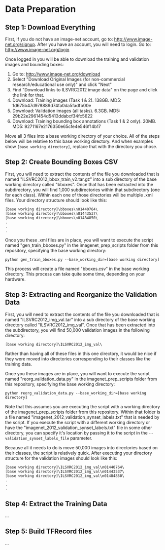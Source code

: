 # Data Preparation

## Step 1: Download Everything

First, if you do not have an image-net account, go to: http://www.image-net.org/signup.  After you have an account, you will need to login.  Go to: http://www.image-net.org/login

Once logged in you will be able to download the training and validation images and bounding boxes:
 1. Go to: http://www.image-net.org/download
 2. Select "Download Original Images (for non-commercial research/educational use only)" and click "Next"
 3. Find "Download links to ILSVRC2012 image data" on the page and click the link for that.
 4. Download: Training images (Task 1 & 2). 138GB.
     MD5: 1d675b47d978889d74fa0da5fadfb00e
 5. Download: Validation images (all tasks). 6.3GB.
     MD5: 29b22e2961454d5413ddabcf34fc5622
 6. Download: Training bounding box annotations (Task 1 & 2 only). 20MB.
     MD5: 9271167e2176350e65cfe4e546f14b17

Move all 3 files into a base working directory of your choice.  All of the steps below will be relative to this base working directory.  And when examples show `[base working directory]`, replace that with the directory you chose.
	
## Step 2: Create Bounding Boxes CSV
First, you will need to extract the contents of the file you downloaded that is named "ILSVRC2012_bbox_train_v2.tar.gz" into a sub directory of the base working directory called "bboxes".
Once that has been extracted into the subdirectory, you will find 1,000 subdirectories within that subdirectory (one for each class).  Within each one of those directories will be multiple .xml files.
Your directory structure should look like this:
```
[base working directory]\bboxes\n01440764\
[base working directory]\bboxes\n01443537\
[base working directory]\bboxes\n01484850\
.
.
.
```
Once you these .xml files are in place, you will want to execute the script named "gen_train_bboxes.py" in the imagenet_prep_scripts folder from this repository, specifying the base working directory:
```
python gen_train_bboxes.py --base_working_dir=[base working directory]
```
This process will create a file named "bboxes.csv" in the base working directory.  This process can take quite some time, depending on your hardware.

## Step 3: Extracting and Reorganize the Validation Data
First, you will need to extract the contents of the file you downloaded that is named "ILSVRC2012_img_val.tar" into a sub directory of the base working directory called "ILSVRC2012_img_val".
Once that has been extracted into the subdirectory, you will find 50,000 validation images in the following directory:
```
[base working directory]\ILSVRC2012_img_val\
```
Rather than having all of these files in this one directory, it would be nice if they were moved into directories corresponding to their classes like the training data.

Once you these images are in place, you will want to execute the script named "reorg_validation_data.py" in the imagenet_prep_scripts folder from this repository, specifying the base working directory:
```
python reorg_validation_data.py --base_working_dir=[base working directory]  
```
Note that this assumes you are executing the script with a working directory of the imagenet_prep_scripts folder from this repository.  Within that folder is a file named "imagenet_2012_validation_synset_labels.txt" that is needed by the script.  If you execute the script with a different working directory or have the "imagenet_2012_validation_synset_labels.txt" file in some other directory, you can specify it's location by passing it to the script in the `--validation_synset_labels_file` parameter.

Because all it needs to do is move 50,000 images into directories based on their classes, the script is relatively quick.  After executing your directory structure for the validation images should look like this:
```
[base working directory]\ILSVRC2012_img_val\n01440764\
[base working directory]\ILSVRC2012_img_val\n01443537\
[base working directory]\ILSVRC2012_img_val\n01484850\
.
.
.
```

## Step 4: Extract the Training Data
...

## Step 5: Build TFRecord files
...
